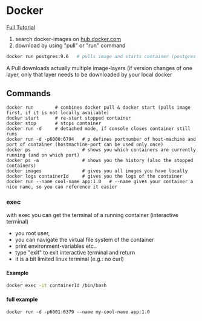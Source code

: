 # Docker
[Full Tutorial](https://www.youtube.com/watch?v=3c-iBn73dDE)
1) search docker-images on [hub.docker.com](hub.docker.com)
2) download by using "pull" or "run" command

```bash
docker run postgres:9.6   # pulls image and starts container (postgres image with version 9.6) if version is omitted, it downloads the latest) 
```

A Pull downloads actually multiple image-layers (if version changes of one layer, only that layer needs to be downloaded by your local docker


## Commands
```docker pull imageName				# pulls image from repo to local environment
docker run        # combines docker pull & docker start (pulls image first, if it is not locally available)
docker start      # re-start stopped container
docker stop       # stops container
docker run -d     # detached mode, if console closes container still runs
docker run -d -p6000:6794 	# p defines portnumber of host-machine and port of container (hostmachine-port can be used only once)
docker ps                   # shows you which containers are currently running (and on which port)
docker ps -a                # shows you the history (also the stopped containers)
docker images               # gives you all images you have locally 
docker logs containerId     # gives you the logs of the container				
docker run --name cool-name app:1.0   # --name gives your container a nice name, so you can reference it easier 
```

### exec
with exec you can get the terminal of a running container (interactive terminal)
* you root user, 
* you can navigate the virtual file system of the container
* print environment-variables etc..
* type "exit" to exit interactive terminal and return 
* it is a bit limited linux terminal (e.g.: no curl)
#### Example
```bash
docker exec -it containerId /bin/bash  
```
#### full example 
```
docker run -d -p6001:6379 --name my-cool-name app:1.0
```
